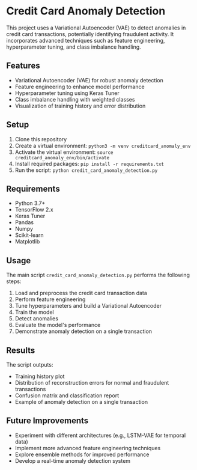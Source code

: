 # Credit Card Anomaly Detection

This project uses a Variational Autoencoder (VAE) to detect anomalies in credit card transactions, potentially identifying fraudulent activity. It incorporates advanced techniques such as feature engineering, hyperparameter tuning, and class imbalance handling.

## Features

- Variational Autoencoder (VAE) for robust anomaly detection
- Feature engineering to enhance model performance
- Hyperparameter tuning using Keras Tuner
- Class imbalance handling with weighted classes
- Visualization of training history and error distribution

## Setup

1. Clone this repository
2. Create a virtual environment: `python3 -m venv creditcard_anomaly_env`
3. Activate the virtual environment: `source creditcard_anomaly_env/bin/activate`
4. Install required packages: `pip install -r requirements.txt`
5. Run the script: `python credit_card_anomaly_detection.py`

## Requirements

- Python 3.7+
- TensorFlow 2.x
- Keras Tuner
- Pandas
- Numpy
- Scikit-learn
- Matplotlib

## Usage

The main script `credit_card_anomaly_detection.py` performs the following steps:
1. Load and preprocess the credit card transaction data
2. Perform feature engineering
3. Tune hyperparameters and build a Variational Autoencoder
4. Train the model
5. Detect anomalies
6. Evaluate the model's performance
7. Demonstrate anomaly detection on a single transaction

## Results

The script outputs:
- Training history plot
- Distribution of reconstruction errors for normal and fraudulent transactions
- Confusion matrix and classification report
- Example of anomaly detection on a single transaction

## Future Improvements

- Experiment with different architectures (e.g., LSTM-VAE for temporal data)
- Implement more advanced feature engineering techniques
- Explore ensemble methods for improved performance
- Develop a real-time anomaly detection system
